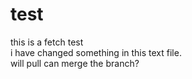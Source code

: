 # test
this is a fetch test  
i have changed something in this text file.  
will pull can merge the branch?
